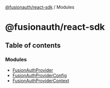 [@fusionauth/react-sdk](README.md) / Modules

# @fusionauth/react-sdk

## Table of contents

### Modules

- [FusionAuthProvider](modules/FusionAuthProvider.md)
- [FusionAuthProviderConfig](modules/FusionAuthProviderConfig.md)
- [FusionAuthProviderContext](modules/FusionAuthProviderContext.md)
